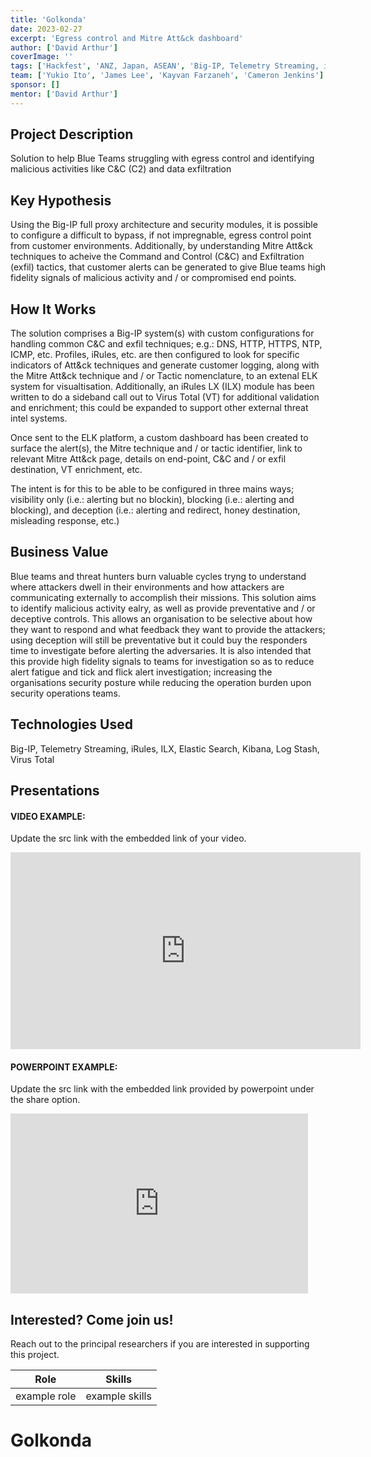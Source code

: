 ```yaml
---
title: 'Golkonda'
date: 2023-02-27
excerpt: 'Egress control and Mitre Att&ck dashboard'
author: ['David Arthur']
coverImage: ''
tags: ['Hackfest', 'ANZ, Japan, ASEAN', 'Big-IP, Telemetry Streaming, iRules, ILX, Elastic Search, Kibana, Log Stash, Virus Total']
team: ['Yukio Ito', 'James Lee', 'Kayvan Farzaneh', 'Cameron Jenkins']
sponsor: []
mentor: ['David Arthur']
---
```

## Project Description

Solution to help Blue Teams struggling with egress control and identifying malicious activities like C&C (C2) and data exfiltration

## Key Hypothesis

Using the Big-IP full proxy architecture and security modules, it is possible to configure a difficult to bypass, if not impregnable, egress control point from customer environments. Additionally, by understanding Mitre Att&ck techniques to acheive the Command and Control (C&C) and Exfiltration (exfil) tactics, that customer alerts can be generated to give Blue teams high fidelity signals of malicious activity and / or compromised end points.

## How It Works

The solution comprises a Big-IP system(s) with custom configurations for handling common C&C and exfil techniques; e.g.: DNS, HTTP, HTTPS, NTP, ICMP, etc. Profiles, iRules, etc. are then configured to look for specific indicators of Att&ck techniques and generate customer logging, along with the Mitre Att&ck technique and / or Tactic nomenclature, to an extenal ELK system for visualtisation. Additionally, an iRules LX (ILX) module has been written to do a sideband call out to Virus Total (VT) for additional validation and enrichment; this could be expanded to support other external threat intel systems. 

Once sent to the ELK platform, a custom dashboard has been created to surface the alert(s), the Mitre technique and / or tactic identifier, link to relevant Mitre Att&ck page, details on end-point, C&C and / or exfil destination, VT enrichment, etc.

The intent is for this to be able to be configured in three mains ways; visibility only (i.e.: alerting but no blockin), blocking (i.e.: alerting and blocking), and deception (i.e.: alerting and redirect, honey destination, misleading response, etc.)

## Business Value

Blue teams and threat hunters burn valuable cycles tryng to understand where attackers dwell in their environments and how attackers are communicating externally to accomplish their missions. This solution aims to identify malicious activity ealry, as well as provide preventative and / or deceptive controls. This allows an organisation to be selective about how they want to respond and what feedback they want to provide the attackers; using deception will still be preventative but it could buy the responders time to investigate before alerting the adversaries. It is also intended that this provide high fidelity signals to teams for investigation so as to reduce alert fatigue and tick and flick alert investigation; increasing the organisations security posture while reducing the operation burden upon security operations teams.

## Technologies Used

Big-IP, Telemetry Streaming, iRules, ILX, Elastic Search, Kibana, Log Stash, Virus Total

## Presentations

#### VIDEO EXAMPLE:

Update the src link with the embedded link of your video.

<iframe width="560" height="315" src="https://web.microsoftstream.com/embed/video/471816ec-fc92-4488-aab7-6654b4714b2f?autoplay=false&showinfo=true" title="YouTube video player" frameborder="0" allow="accelerometer; autoplay; clipboard-write; encrypted-media; gyroscope; picture-in-picture" allowfullscreen></iframe>

#### POWERPOINT EXAMPLE:

Update the src link with the embedded link provided by powerpoint under the share option.

<iframe src="https://f5.sharepoint.com/:p:/r/sites/F5HackfestFeb23/Shared%20Documents/Egress%20Control%20Dashboard%20and%20Security%20Operations/2023-02-03_hackfest_Egress_Control.pptx?d=wefd1630a9f9845ef9823ae2580e58979&csf=1&web=1&e=QWfYAV" width="476px" height="288px" frameborder="0">This is an embedded <a target="_blank" href="https://office.com">Microsoft Office</a> presentation, powered by <a target="_blank" href="https://office.com/webapps">Office</a>.</iframe>

## Interested? Come join us!

Reach out to the principal researchers if you are interested in supporting this project.

| Role   | Skills                                                               |
| ------ | ------------------------------------------------------------------------- |
| example role  | example skills |

# Golkonda
